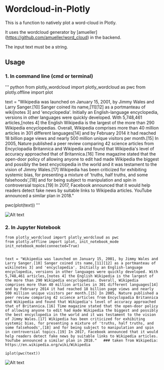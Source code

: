 # Wordcloud-in-Plotly

This is a function to natively plot a word-cloud in Plotly.

It uses the wordcloud generator by [amueller] (https://github.com/amueller/word_cloud) in the backend.

The input text must be a string.

## Usage

### 1. In command line (cmd or terminal)
'''
python
from plotly_wordcloud import plotly_wordcloud as pwc
from plotly.offline import plot

text = "Wikipedia was launched on January 15, 2001, by Jimmy Wales and Larry Sanger.[10] Sanger coined its name,[11][12] as a portmanteau of wiki[notes 3] and 'encyclopedia'. Initially an English-language encyclopedia, versions in other languages were quickly developed. With 5,748,461 articles,[notes 4] the English Wikipedia is the largest of the more than 290 Wikipedia encyclopedias. Overall, Wikipedia comprises more than 40 million articles in 301 different languages[14] and by February 2014 it had reached 18 billion page views and nearly 500 million unique visitors per month.[15] In 2005, Nature published a peer review comparing 42 science articles from Encyclopadia Britannica and Wikipedia and found that Wikipedia's level of accuracy approached that of Britannica.[16] Time magazine stated that the open-door policy of allowing anyone to edit had made Wikipedia the biggest and possibly the best encyclopedia in the world and it was testament to the vision of Jimmy Wales.[17] Wikipedia has been criticized for exhibiting systemic bias, for presenting a mixture of 'truths, half truths, and some falsehoods',[18] and for being subject to manipulation and spin in controversial topics.[19] In 2017, Facebook announced that it would help readers detect fake news by suitable links to Wikipedia articles. YouTube announced a similar plan in 2018." 

pwc(plot(text))
'''

![Alt text](C:\Users\h473\Desktop\Capture.PNG?raw=true "Optional Title")

### 2. In Jupyter Notebook

```
from plotly_wordcloud import plotly_wordcloud as pwc
from plotly.offline import iplot, init_notebook_mode
init_notebook_mode(connected=True)


text = "Wikipedia was launched on January 15, 2001, by Jimmy Wales and Larry Sanger.[10] Sanger coined its name,[11][12] as a portmanteau of wiki[notes 3] and 'encyclopedia'. Initially an English-language encyclopedia, versions in other languages were quickly developed. With 5,748,461 articles,[notes 4] the English Wikipedia is the largest of the more than 290 Wikipedia encyclopedias. Overall, Wikipedia comprises more than 40 million articles in 301 different languages[14] and by February 2014 it had reached 18 billion page views and nearly 500 million unique visitors per month.[15] In 2005, Nature published a peer review comparing 42 science articles from Encyclopadia Britannica and Wikipedia and found that Wikipedia's level of accuracy approached that of Britannica.[16] Time magazine stated that the open-door policy of allowing anyone to edit had made Wikipedia the biggest and possibly the best encyclopedia in the world and it was testament to the vision of Jimmy Wales.[17] Wikipedia has been criticized for exhibiting systemic bias, for presenting a mixture of 'truths, half truths, and some falsehoods',[18] and for being subject to manipulation and spin in controversial topics.[19] In 2017, Facebook announced that it would help readers detect fake news by suitable links to Wikipedia articles. YouTube announced a similar plan in 2018."   ### taken from Wikipedia: https://en.wikipedia.org/wiki/Wikipedia

iplot(pwc(text))
```
![Alt text](C:\Users\h473\Desktop\Untitled.png?raw=true "Optional Title 2")

